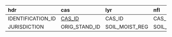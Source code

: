 | hdr               | cas           | lyr            | nfl            | dst    | eco          |
| :---------------- | :------------ | :---------     | :--------------| :----- | :----------- |
| IDENTIFICATION_ID	| [CAS_ID](attributes/cas_id.md)        | CAS_ID         | CAS_ID         | CAS_ID | CAS_ID       |
| JURISDICTION      | ORIG_STAND_ID | SOIL_MOIST_REG | SOIL_MOIST_REG | DIST_1 | WETLAND_TYPE |
